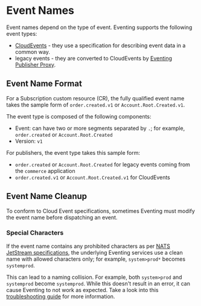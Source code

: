 
# Event Names

Event names depend on the type of event. Eventing supports the following event types:

- [CloudEvents](https://cloudevents.io/) - they use a specification for describing event data in a common way.
- legacy events - they are converted to CloudEvents by [Eventing Publisher Proxy](evnt-architecture.md#event-publisher-proxy).

## Event Name Format

For a Subscription custom resource (CR), the fully qualified event name takes the sample form of `order.created.v1` or `Account.Root.Created.v1`.

The event type is composed of the following components:

- Event: can have two or more segments separated by `.`; for example, `order.created` or `Account.Root.Created`
- Version: `v1`

For publishers, the event type takes this sample form:

- `order.created` or `Account.Root.Created` for legacy events coming from the `commerce` application
- `order.created.v1` or `Account.Root.Created.v1` for CloudEvents

## Event Name Cleanup

To conform to Cloud Event specifications, sometimes Eventing must modify the event name before dispatching an event.

### Special Characters

If the event name contains any prohibited characters as per [NATS JetStream specifications](https://docs.nats.io/running-a-nats-service/nats_admin/jetstream_admin/naming), the underlying Eventing services use a clean name with allowed characters only; for example, `system>prod*` becomes `systemprod`.

This can lead to a naming collision. For example, both `system>prod` and `systemprod` become `systemprod`. While this doesn't result in an error, it can cause Eventing to not work as expected. Take a look into this [troubleshooting guide](./troubleshooting/evnt-03-type-collision.md) for more information.
